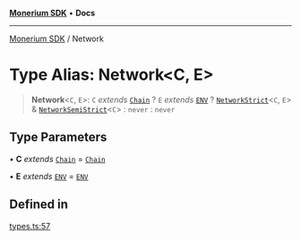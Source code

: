 [**Monerium SDK**](../README.md) • **Docs**

***

[Monerium SDK](../README.md) / Network

# Type Alias: Network\<C, E\>

> **Network**\<`C`, `E`\>: `C` *extends* [`Chain`](Chain.md) ? `E` *extends* [`ENV`](ENV.md) ? [`NetworkStrict`](NetworkStrict.md)\<`C`, `E`\> & [`NetworkSemiStrict`](NetworkSemiStrict.md)\<`C`\> : `never` : `never`

## Type Parameters

• **C** *extends* [`Chain`](Chain.md) = [`Chain`](Chain.md)

• **E** *extends* [`ENV`](ENV.md) = [`ENV`](ENV.md)

## Defined in

[types.ts:57](https://github.com/monerium/js-monorepo/blob/8ffdbde7b0c2c3e7515c531fdf342b90982e6cc9/packages/sdk/src/types.ts#L57)
